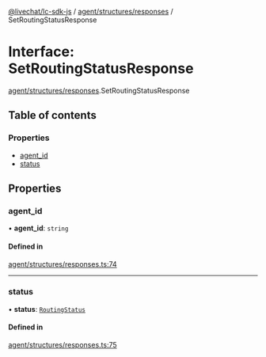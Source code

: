 [@livechat/lc-sdk-js](../README.md) / [agent/structures/responses](../modules/agent_structures_responses.md) / SetRoutingStatusResponse

# Interface: SetRoutingStatusResponse

[agent/structures/responses](../modules/agent_structures_responses.md).SetRoutingStatusResponse

## Table of contents

### Properties

- [agent\_id](agent_structures_responses.SetRoutingStatusResponse.md#agent_id)
- [status](agent_structures_responses.SetRoutingStatusResponse.md#status)

## Properties

### agent\_id

• **agent\_id**: `string`

#### Defined in

[agent/structures/responses.ts:74](https://github.com/livechat/lc-sdk-js/blob/125a327/src/agent/structures/responses.ts#L74)

___

### status

• **status**: [`RoutingStatus`](../enums/agent_structures_structures.RoutingStatus.md)

#### Defined in

[agent/structures/responses.ts:75](https://github.com/livechat/lc-sdk-js/blob/125a327/src/agent/structures/responses.ts#L75)
